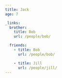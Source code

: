 ```yaml
---
title: Jack
age: 7

_links:
  brother:
    title: Bob
    url: /people/bob/

  friends:
    - title: Bob
      url: /people/bob/

    - title: Jill
      url: /people/jill/
---
```


